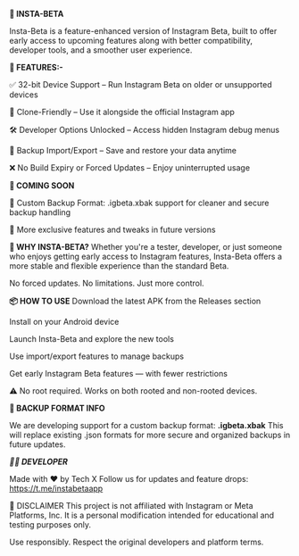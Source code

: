 __**📱 INSTA-BETA**__

Insta-Beta is a feature-enhanced version of Instagram Beta, built to offer early access to upcoming features along with better compatibility, developer tools, and a smoother user experience.



**🚀 FEATURES:-**

✅ 32-bit Device Support – Run Instagram Beta on older or unsupported devices

🔄 Clone-Friendly – Use it alongside the official Instagram app

🛠️ Developer Options Unlocked – Access hidden Instagram debug menus

💾 Backup Import/Export – Save and restore your data anytime

❌ No Build Expiry or Forced Updates – Enjoy uninterrupted usage



**🔮 COMING SOON**

📂 Custom Backup Format: .igbeta.xbak support for cleaner and secure backup handling

🧩 More exclusive features and tweaks in future versions



**🎯 WHY INSTA-BETA?**
Whether you're a tester, developer, or just someone who enjoys getting early access to Instagram features, Insta-Beta offers a more stable and flexible experience than the standard Beta.

No forced updates. No limitations. Just more control.



**📦 HOW TO USE**
Download the latest APK from the Releases section

Install on your Android device

Launch Insta-Beta and explore the new tools

Use import/export features to manage backups

Get early Instagram Beta features — with fewer restrictions

⚠️ No root required. Works on both rooted and non-rooted devices.



**📁 BACKUP FORMAT INFO**

We are developing support for a custom backup format: **.igbeta.xbak**
This will replace existing .json formats for more secure and organized backups in future updates.



*****👨‍💻 DEVELOPER*****

Made with ❤️ by Tech X
Follow us for updates and feature drops: https://t.me/instabetaapp

📄 DISCLAIMER
This project is not affiliated with Instagram or Meta Platforms, Inc.
It is a personal modification intended for educational and testing purposes only.

Use responsibly. Respect the original developers and platform terms.

